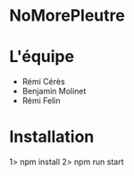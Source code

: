 # NoMorePleutre

# L'équipe 

- Rémi Cérès
- Benjamin Molinet
- Rémi Felin

# Installation

1>  npm install
2>  npm run start
